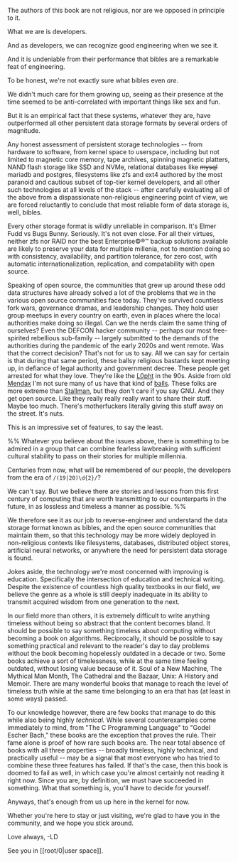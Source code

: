 The authors of this book are not religious, nor are we opposed in principle to it.

What we are is developers.

And as developers, we can recognize good engineering when we see it.

And it is undeniable from their performance that bibles are a remarkable feat of engineering.

To be honest, we're not exactly sure what bibles even _are_.

We didn't much care for them growing up, seeing as their presence at the time seemed to be anti-correlated with important things like sex and fun.

But it is an empirical fact that these systems, whatever they are, have outperformed all other persistent data storage formats by several orders of magnitude.

Any honest assessment of persistent storage technologies -- from hardware to software, from kernel space to userspace, including but not limited to magnetic core memory, tape archives, spinning magnetic platters, NAND flash storage like SSD and NVMe, relational databases like ~~mysql~~ mariadb and postgres, filesystems like zfs and ext4 authored by the most paranoid and cautious subset of top-tier kernel developers, and all other such technologies at all levels of the stack -- after carefully evaluating all of the above from a dispassionate non-religious engineering point of view, we are forced reluctantly to conclude that most reliable form of data storage is, well, bibles.

Every other storage format is wildly unreliable in comparison. It's Elmer Fudd vs Bugs Bunny. Seriously. It's not even close. For all their virtues, neither zfs nor RAID nor the best Enterprise©®™ backup solutions available are likely to preserve your data for multiple millenia, not to mention doing so with consistency, availability, and partition tolerance, for zero cost, with automatic internationalization, replication, and compatability with open source.

Speaking of open source, the communities that grew up around these odd data structures have already solved a lot of the problems that we in the various open source communities face today. They've survived countless fork wars, governance dramas, and leadership changes. They hold user group meetups in every country on earth, even in places where the local authorities make doing so illegal. Can we the nerds claim the same thing of ourselves? Even the DEFCON hacker community -- perhaps our most free-spirited rebellious sub-family -- largely submitted to the demands of the authorities during the pandemic of the early 2020s and went remote. Was that the correct decision? That's not for us to say. All we can say for certain is that during that same period, these ballsy religious bastards kept meeting up, in defiance of legal authority and government decree. These people get arrested for what they love. They're like the [L0pht](https://en.wikipedia.org/wiki/L0pht) in the 90s. Aside from old [Mendax](https://time.com/archive/6950549/wikileaks-founder-julian-assange/) I'm not sure many of us have that kind of [balls](https://www.urbandictionary.com/define.php?term=Balls). These folks are more extreme than [Stallman](https://rms.sexy/), but they don't care if you say GNU. And they get open source. Like they really really really want to share their stuff. Maybe too much. There's motherfuckers literally giving this stuff away on the street. It's nuts.

This is an impressive set of features, to say the least.

%%
Whatever you believe about the issues above, there is something to be admired in a group that can combine fearless lawbreaking with sufficient cultural stability to pass on their stories for multiple millennia.

Centuries from now, what will be remembered of our people, the developers from the era of `/(19|20)\d{2}/`?

We can't say. But we believe there are stories and lessons from this first century of computing that are worth transmitting to our counterparts in the future, in as lossless and timeless a manner as possible.
%%

We therefore see it as our job to reverse-engineer and understand the data storage format known as bibles, and the open source communities that maintain them, so that this technology may be more widely deployed in non-religious contexts like filesystems, databases, distributed object stores, artificial neural networks, or anywhere the need for persistent data storage is found.

Jokes aside, the technology we're most concerned with improving is education. Specifically the intersection of education and technical writing. Despite the existence of countless high quality textbooks in our field, we believe the genre as a whole is still deeply inadequate in its ability to transmit acquired wisdom from one generation to the next.

In our field more than others, it is extremely difficult to write anything timeless without being so abstract that the content becomes bland. It should be possible to say something timeless about computing without becoming a book on algorithms. Reciprocally, it should be possible to say something practical and relevant to the reader's day to day problems without the book becoming hopelessly outdated in a decade or two. Some books achieve a sort of timelessness, while at the same time feeling outdated, without losing value because of it. Soul of a New Machine, The Mythical Man Month, The Cathedral and the Bazaar, Unix: A History and Memoir. There are many wonderful books that manage to reach the level of timeless truth while at the same time belonging to an era that has (at least in some ways) passed.

To our knowledge however, there are few books that manage to do this while also being highly _technical._ While several counterexamples come immediately to mind, from "The C Programming Language" to "Godel Escher Bach," these books are the exception that proves the rule. Their fame alone is proof of how rare such books are. The near total absence of books with all three properties -- broadly timeless, highly technical, and practically useful -- may be a signal that most everyone who has tried to combine these three features has failed. If that's the case, then this book is doomed to fail as well, in which case you're almost certainly not reading it right now. Since you are, by definition, we must have succeeded in something. What that something is, you'll have to decide for yourself.

Anyways, that's enough from us up here in the kernel for now.

Whether you're here to stay or just visiting, we're glad to have you in the community, and we hope you stick around.

Love always,
-LD

See you in [[root/0|user space]].